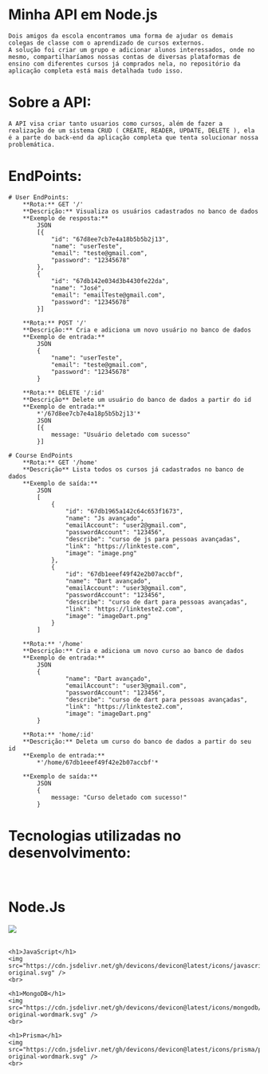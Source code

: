 # Minha API em Node.js

    Dois amigos da escola encontramos uma forma de ajudar os demais colegas de classe com o aprendizado de cursos externos.
    A solução foi criar um grupo e adicionar alunos interessados, onde no mesmo, compartilharíamos nossas contas de diversas plataformas de ensino com diferentes cursos já comprados nela, no repositório da aplicação completa está mais detalhada tudo isso.

# Sobre a API:

    A API visa criar tanto usuarios como cursos, além de fazer a realização de um sistema CRUD ( CREATE, READER, UPDATE, DELETE ), ela é a parte do back-end da aplicação completa que tenta solucionar nossa problemática.

# EndPoints:
    # User EndPoints: 
        **Rota:** GET '/'
        **Descrição:** Visualiza os usuários cadastrados no banco de dados
        **Exemplo de resposta:**
            JSON
            [{
                "id": "67d8ee7cb7e4a18b5b5b2j13",
                "name": "userTeste",
                "email": "teste@gmail.com",
                "password": "12345678"  
            },
            {
                "id": "67db142e034d3b4430fe22da",
                "name": "José",
                "email": "emailTeste@gmail.com",
                "password": "12345678"
            }]

        **Rota:** POST '/'
        **Descrição:** Cria e adiciona um novo usuário no banco de dados
        **Exemplo de entrada:**
            JSON
            {
                "name": "userTeste",
                "email": "teste@gmail.com",
                "password": "12345678" 
            }

        **Rota:** DELETE '/:id'
        **Descrição** Delete um usuário do banco de dados a partir do id
        **Exemplo de entrada:**
            *'/67d8ee7cb7e4a18p5b5b2j13'*
            JSON
            [{
                message: "Usuário deletado com sucesso"
            }]

    # Course EndPoints
        **Rota:** GET '/home'
        **Descrição** Lista todos os cursos já cadastrados no banco de dados
        **Exemplo de saída:**
            JSON
            [
                {
                    "id": "67db1965a142c64c653f1673",
                    "name": "Js avançado",
                    "emailAccount": "user2@gmail.com",
                    "passwordAccount": "123456",
                    "describe": "curso de js para pessoas avançadas",
                    "link": "https://linkteste.com",
                    "image": "image.png"
                },
                {
                    "id": "67db1eeef49f42e2b07accbf",
                    "name": "Dart avançado",
                    "emailAccount": "user3@gmail.com",
                    "passwordAccount": "123456",
                    "describe": "curso de dart para pessoas avançadas",
                    "link": "https://linkteste2.com",
                    "image": "imageDart.png"
                }
            ]

        **Rota:** '/home'
        **Descrição:** Cria e adiciona um novo curso ao banco de dados
        **Exemplo de entrada:**
            JSON
            {
                    "name": "Dart avançado",
                    "emailAccount": "user3@gmail.com",
                    "passwordAccount": "123456",
                    "describe": "curso de dart para pessoas avançadas",
                    "link": "https://linkteste2.com",
                    "image": "imageDart.png"
            }

        **Rota:** 'home/:id'
        **Descrição:** Deleta um curso do banco de dados a partir do seu id
        **Exemplo de entrada:**
            *'/home/67db1eeef49f42e2b07accbf'*

        **Exemplo de saída:** 
            JSON
            {
                message: "Curso deletado com sucesso!"
            }

# Tecnologias utilizadas no desenvolvimento:
<div style="display: flex; flex-direction: column;"><br>
    <h1>Node.Js</h1>
    <img src="https://cdn.jsdelivr.net/gh/devicons/devicon@latest/icons/nodejs/nodejs-original-wordmark.svg" />
    <br>
    
    <h1>JavaScript</h1>
    <img src="https://cdn.jsdelivr.net/gh/devicons/devicon@latest/icons/javascript/javascript-original.svg" />
    <br>

    <h1>MongoDB</h1>
    <img src="https://cdn.jsdelivr.net/gh/devicons/devicon@latest/icons/mongodb/mongodb-original-wordmark.svg" />
    <br>

    <h1>Prisma</h1>
    <img src="https://cdn.jsdelivr.net/gh/devicons/devicon@latest/icons/prisma/prisma-original-wordmark.svg" />
    <br>




</div>